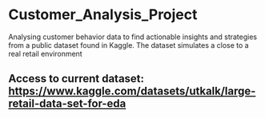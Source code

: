 # Customer_Analysis_Project
Analysing customer behavior data to find actionable insights and strategies from a public dataset found in Kaggle. The dataset simulates a close to a real retail environment

## Access to current dataset: https://www.kaggle.com/datasets/utkalk/large-retail-data-set-for-eda ##
